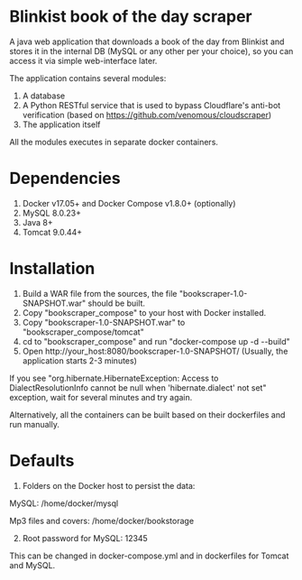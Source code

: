 # Blinkist book of the day scraper

A java web application that downloads a book of the day from Blinkist and stores it in the internal DB (MySQL or any other per your choice), so you can access it via simple web-interface later.

The application contains several modules:
1. A database
2. A Python RESTful service that is used to bypass Cloudflare's anti-bot verification (based on https://github.com/venomous/cloudscraper)
3. The application itself

All the modules executes in separate docker containers.

# Dependencies

1. Docker v17.05+ and Docker Compose v1.8.0+ (optionally)
2. MySQL 8.0.23+
3. Java 8+
4. Tomcat 9.0.44+

# Installation

1. Build a WAR file from the sources, the file "bookscraper-1.0-SNAPSHOT.war" should be built.
2. Copy "bookscraper_compose" to your host with Docker installed.
3. Copy "bookscraper-1.0-SNAPSHOT.war" to "bookscraper_compose/tomcat"
4. cd to "bookscraper_compose" and run "docker-compose up -d --build"
5. Open http://your_host:8080/bookscraper-1.0-SNAPSHOT/ (Usually, the application starts 2-3 minutes)

If you see "org.hibernate.HibernateException: Access to DialectResolutionInfo cannot be null when 'hibernate.dialect' not set" exception, wait for several minutes and try again.

Alternatively, all the containers can be built based on their dockerfiles and run manually.

# Defaults

1. Folders on the Docker host to persist the data:

MySQL: /home/docker/mysql

Mp3 files and covers: /home/docker/bookstorage

2. Root password for MySQL: 12345

This can be changed in docker-compose.yml and in dockerfiles for Tomcat and MySQL.











